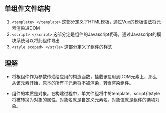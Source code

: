 ## 单组件文件结构
1. `<template> </template>`
这部分定义了HTML模板，通过Vue的模板语法将元素渲染进DOM
2. `<script> </script>`
这部分定是组件的Javascript代码，通过Javascript的模块系统可以将此组件导出
3. `<style scoped> </style>`
这部分定义了组件的样式


## 理解
- 将根组件作为参数传递给应用的构造函数，挂载该应用到DOM元素上，那么从该元素开始，原本的所有子元素将不被渲染，转而渲染组件。

- 组件的本质是对象。在构建过程中，单文件组将中的template、script和style将被转换为对象的属性。对象名就是自定义元素名，对象值就是组件的选项对象。
